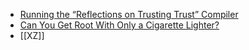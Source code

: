 - [Running the “Reflections on Trusting Trust” Compiler ](https://research.swtch.com/nih)
- [Can You Get Root With Only a Cigarette Lighter?](https://www.da.vidbuchanan.co.uk/blog/dram-emfi.html)
- [[XZ]]